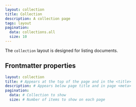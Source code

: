 ```yaml
---
layout: collection
title: Collection
description: A collection page
tags: layout
pagination:
  data: collections.all
  size: 10
---
```

The `collection` layout is designed for listing documents.

## Frontmatter properties

```yaml
layout: collection
title: # Appears at the top of the page and in the <title>
description: # Appears below page title and in page <meta>
pagination:
  data: # Collection to show
  size: # Number of items to show on each page
```

